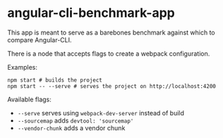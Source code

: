 # angular-cli-benchmark-app

This app is meant to serve as a barebones benchmark against which to compare Angular-CLI.

There is a node that accepts flags to create a webpack configuration.

Examples:
```
npm start # builds the project
npm start -- --serve # serves the project on http://localhost:4200
```

Available flags:
- `--serve` serves using `webpack-dev-server` instead of build
- `--sourcemap` adds `devtool: 'sourcemap'`
- `--vendor-chunk` adds a vendor chunk